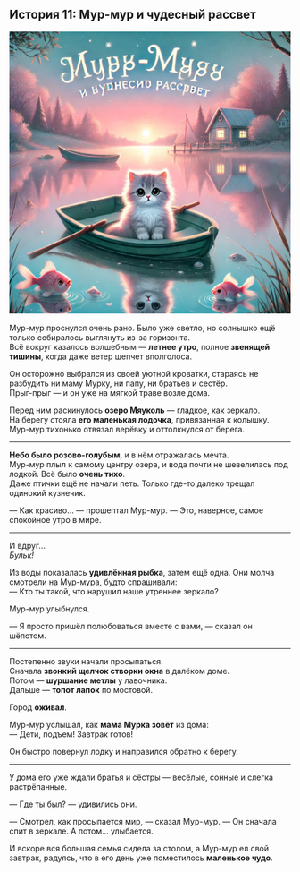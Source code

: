 ## **История 11: Мур-мур и чудесный рассвет**

![story-11](../_assets/img/story-11.webp)

Мур-мур проснулся очень рано. Было уже светло, но солнышко ещё только собиралось выглянуть из-за горизонта.  
Всё вокруг казалось волшебным — **летнее утро**, полное **звенящей тишины**, когда даже ветер шепчет вполголоса.

Он осторожно выбрался из своей уютной кроватки, стараясь не разбудить ни маму Мурку, ни папу, ни братьев и сестёр.  
Прыг-прыг — и он уже на мягкой траве возле дома.

Перед ним раскинулось **озеро Мяуколь** — гладкое, как зеркало.  
На берегу стояла **его маленькая лодочка**, привязанная к колышку. Мур-мур тихонько отвязал верёвку и оттолкнулся от берега.

---

**Небо было розово-голубым**, и в нём отражалась мечта.  
Мур-мур плыл к самому центру озера, и вода почти не шевелилась под лодкой. Всё было **очень тихо**.  
Даже птички ещё не начали петь. Только где-то далеко трещал одинокий кузнечик.

— Как красиво… — прошептал Мур-мур. — Это, наверное, самое спокойное утро в мире.

---

И вдруг…  
*Бульк!*

Из воды показалась **удивлённая рыбка**, затем ещё одна. Они молча смотрели на Мур-мура, будто спрашивали:  
— Кто ты такой, что нарушил наше утреннее зеркало?

Мур-мур улыбнулся.

— Я просто пришёл полюбоваться вместе с вами, — сказал он шёпотом.

---

Постепенно звуки начали просыпаться.  
Сначала **звонкий щелчок створки окна** в далёком доме.  
Потом — **шуршание метлы** у лавочника.  
Дальше — **топот лапок** по мостовой.

Город **оживал**.

Мур-мур услышал, как **мама Мурка зовёт** из дома:  
— Дети, подъем! Завтрак готов!

Он быстро повернул лодку и направился обратно к берегу.

---

У дома его уже ждали братья и сёстры — весёлые, сонные и слегка растрёпанные.

— Где ты был? — удивились они.

— Смотрел, как просыпается мир, — сказал Мур-мур. — Он сначала спит в зеркале. А потом… улыбается.

И вскоре вся большая семья сидела за столом, а Мур-мур ел свой завтрак, радуясь, что в его день уже поместилось **маленькое чудо**.
